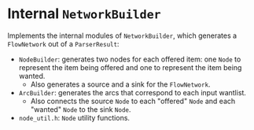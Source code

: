 # Internal `NetworkBuilder`

Implements the internal modules of `NetworkBuilder`, which generates a
`FlowNetwork` out of a `ParserResult`:

* `NodeBuilder`: generates two nodes for each offered item: one `Node` to
  represent the item being offered and one to represent the item being wanted.
  * Also generates a source and a sink for the `FlowNetwork`.
* `ArcBuilder`: generates the arcs that correspond to each input wantlist.
  * Also connects the source `Node` to each "offered" `Node` and each "wanted"
  `Node` to the sink `Node`.
* `node_util.h`: `Node` utility functions.
